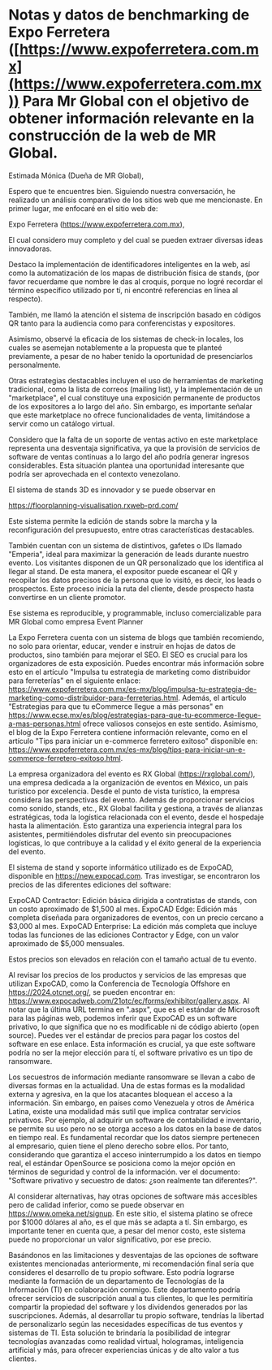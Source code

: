 # Notas y datos de benchmarking de Expo Ferretera ([https://www.expoferretera.com.mx](https://www.expoferretera.com.mx)) Para Mr Global con el objetivo de obtener información relevante en la construcción de la web de MR Global.

Estimada Mónica (Dueña de MR Global),

Espero que te encuentres bien. Siguiendo nuestra conversación, he realizado un análisis comparativo de los sitios web que me mencionaste. En primer lugar, me enfocaré en el sitio web de:

Expo Ferretera (https://www.expoferretera.com.mx),

El cual considero muy completo y del cual se pueden extraer diversas ideas innovadoras.

 Destaco la implementación de identificadores inteligentes en la web, así como la automatización de los mapas de distribución física de stands, (por favor recuerdame que nombre le das al croquis, porque  no logré recordar el término específico utilizado por tí, ni encontré referencias en línea al respecto).

También, me llamó la atención el sistema de inscripción basado en códigos QR tanto para la audiencia como para conferencistas y expositores.

Asimismo, observé la eficacia de los sistemas de check-in locales, los cuales se asemejan notablemente a la propuesta que te planteé previamente, a pesar de no haber tenido la oportunidad de presenciarlos personalmente.

Otras estrategias destacables incluyen el uso de herramientas de marketing tradicional, como la lista de correos (mailing list), y la implementación de un "marketplace", el cual constituye una exposición permanente de productos de los expositores a lo largo del año. Sin embargo, es importante señalar que este marketplace no ofrece funcionalidades de venta, limitándose a servir como un catálogo virtual.

Considero que la falta de un soporte de ventas activo en este marketplace representa una desventaja significativa, ya que la provisión de servicios de software de ventas continuas a lo largo del año podría generar ingresos considerables. Esta situación plantea una oportunidad interesante que podría ser aprovechada en el contexto venezolano.

El sistema de stands 3D es innovador y se puede observar en 

https://floorplanning-visualisation.rxweb-prd.com/

Este sistema permite la edición de stands sobre la marcha y la reconfiguración del presupuesto, entre otras características destacables.

También cuentan con un sistema de distintivos, gafetes o IDs llamado "Emperia", ideal para maximizar la generación de leads durante nuestro evento. Los visitantes disponen de un QR personalizado que los identifica al llegar al stand. De esta manera, el expositor puede escanear el QR y recopilar los datos precisos de la persona que lo visitó, es decir, los leads o prospectos. Este proceso inicia la ruta del cliente, desde prospecto hasta convertirse en un cliente promotor.

Ese sistema es reproducible, y programmable, incluso comercializable para MR Global como empresa Event Planner

La Expo Ferretera cuenta con un sistema de blogs que también recomiendo, no solo para orientar, educar, vender e instruir en hojas de datos de productos, sino también para mejorar el SEO. El SEO es crucial para los organizadores de esta exposición. Puedes encontrar más información sobre esto en el artículo "Impulsa tu estrategia de marketing como distribuidor para ferreterías" en el siguiente enlace: https://www.expoferretera.com.mx/es-mx/blog/impulsa-tu-estrategia-de-marketing-como-distribuidor-para-ferreterias.html. Además, el artículo "Estrategias para que tu eCommerce llegue a más personas" en https://www.ecse.mx/es/blog/estrategias-para-que-tu-ecommerce-llegue-a-mas-personas.html ofrece valiosos consejos en este sentido. Asimismo, el blog de la Expo Ferretera contiene información relevante, como en el artículo "Tips para iniciar un e-commerce ferretero exitoso" disponible en: https://www.expoferretera.com.mx/es-mx/blog/tips-para-iniciar-un-e-commerce-ferretero-exitoso.html.

La empresa organizadora del evento es RX Global (https://rxglobal.com/), una empresa dedicada a la organización de eventos en México, un país turístico por excelencia. Desde el punto de vista turístico, la empresa considera las perspectivas del evento. Además de proporcionar servicios como sonido, stands, etc., RX Global facilita y gestiona, a través de alianzas estratégicas, toda la logística relacionada con el evento, desde el hospedaje hasta la alimentación. Esto garantiza una experiencia integral para los asistentes, permitiéndoles disfrutar del evento sin preocupaciones logísticas, lo que contribuye a la calidad y el éxito general de la experiencia del evento.

El sistema de stand y soporte informático utilizado es de ExpoCAD, disponible en https://new.expocad.com. Tras investigar, se encontraron los precios de las diferentes ediciones del software:

ExpoCAD Contractor: Edición básica dirigida a contratistas de stands, con un costo aproximado de \$1,500 al mes.
ExpoCAD Edge: Edición más completa diseñada para organizadores de eventos, con un precio cercano a \$3,000 al mes.
ExpoCAD Enterprise: La edición más completa que incluye todas las funciones de las ediciones Contractor y Edge, con un valor aproximado de \$5,000 mensuales.

Estos precios son elevados en relación con el tamaño actual de tu evento.

Al revisar los precios de los productos y servicios de las empresas que utilizan ExpoCAD, como la Conferencia de Tecnología Offshore en https://2024.otcnet.org/, se pueden encontrar en: https://www.expocadweb.com/21otc/ec/forms/exhibitor/gallery.aspx. Al notar que la última URL termina en ".aspx", que es el estándar de Microsoft para las páginas web, podemos inferir que ExpoCAD es un software privativo, lo que significa que no es modificable ni de código abierto (open source). Puedes ver el estándar de precios para pagar los costos del software en ese enlace. Esta información es crucial, ya que este software podría no ser la mejor elección para tí, el software privativo es un tipo de ransomware.

Los secuestros de información mediante ransomware se llevan a cabo de diversas formas en la actualidad. Una de estas formas es la modalidad externa y agresiva, en la que los atacantes bloquean el acceso a la información. Sin embargo, en países como Venezuela y otros de América Latina, existe una modalidad más sutil que implica contratar servicios privativos. Por ejemplo, al adquirir un software de contabilidad e inventario, se permite su uso pero no se otorga acceso a los datos en la base de datos en tiempo real. Es fundamental recordar que los datos siempre pertenecen al empresario, quien tiene el pleno derecho sobre ellos. Por tanto, considerando que garantiza el acceso ininterrumpido a los datos en tiempo real, el estándar OpenSource se posiciona como la mejor opción en términos de seguridad y control de la información. ver el documento: "Software privativo y secuestro de datos: ¿son realmente tan diferentes?". 

Al considerar alternativas, hay otras opciones de software más accesibles pero de calidad inferior, como se puede observar en https://www.omeka.net/signup. En este sitio, el sistema platino se ofrece por $1000 dólares al año, es el que más se adapta a tí. Sin embargo, es importante tener en cuenta que, a pesar del menor costo, este sistema puede no proporcionar un valor significativo, por ese precio.

Basándonos en las limitaciones y desventajas de las opciones de software existentes mencionadas anteriormente, mi recomendación final sería que consideres el desarrollo de tu propio software. Esto podría lograrse mediante la formación de un departamento de Tecnologías de la Información (TI) en colaboración conmigo. Este departamento podría ofrecer servicios de suscripción anual a tus clientes, lo que les permitiría compartir la propiedad del software y los dividendos generados por las suscripciones. Además, al desarrollar tu propio software, tendrías la libertad de personalizarlo según las necesidades específicas de tus eventos y sistemas de TI. Esta solución te brindaría la posibilidad de integrar tecnologías avanzadas como realidad virtual, hologramas, inteligencia artificial y más, para ofrecer experiencias únicas y de alto valor a tus clientes.

